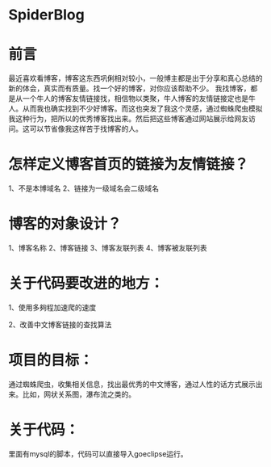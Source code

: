 SpiderBlog
==========
前言
==========
最近喜欢看博客，博客这东西巩俐相对较小，一般博主都是出于分享和真心总结的新的体会，真实而有质量。找一个好的博客，对你应该帮助不少。
我找博客，都是从一个牛人的博客友情链接找，相信物以类聚，牛人博客的友情链接定也是牛人。从而我也确实找到不少好博客。而这也突发了我这个灵感，通过蜘蛛爬虫模拟我这种行为，把所以的优秀博客找出来。然后把这些博客通过网站展示给网友访问。这可以节省像我这样苦于找博客的人。

怎样定义博客首页的链接为友情链接？
==========
1、不是本博域名
2、链接为一级域名会二级域名

博客的对象设计？
==========
1、博客名称
2、博客链接
3、博客友联列表
4、博客被友联列表

关于代码要改进的地方：
==========
1、使用多夠程加速爬的速度

2、改善中文博客链接的查找算法

项目的目标：
==========
通过蜘蛛爬虫，收集相关信息，找出最优秀的中文博客，通过人性的话方式展示出来。比如，网状关系图，瀑布流之类的。

关于代码：
==========
里面有mysql的脚本，代码可以直接导入goeclipse运行。